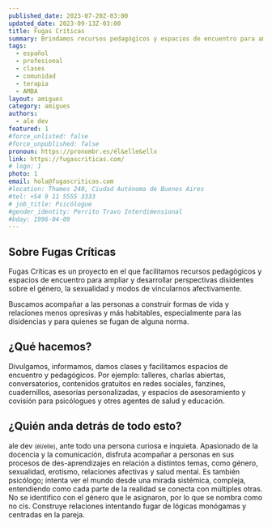 ```yaml
---
published_date: 2023-07-20Z-03:00
updated_date: 2023-09-13Z-03:00
title: Fugas Críticas
summary: Brindamos recursos pedagógicos y espacios de encuentro para ampliar y desarrollar perspectivas disidentes sobre el género, la sexualidad y modos de vincularnos afectivamente
tags:
  - español
  - profesional
  - clases
  - comunidad
  - terapia
  - AMBA
layout: amigues
category: amigues
authors:
  - ale dev
featured: 1
#force_unlisted: false
#force_unpublished: false
pronoun: https://pronombr.es/él&elle&ellx
link: https://fugascriticas.com/
# logo: 1
photo: 1
email: hola@fugascriticas.com
#location: Thames 240, Ciudad Autónoma de Buenos Aires
#tel: +54 9 11 5555 3333
# job_title: Psicólogue
#gender_identity: Perrito Travo Interdimensional
#bday: 1996-04-09
---
```


## Sobre Fugas Críticas

Fugas Críticas es un proyecto en el que facilitamos recursos pedagógicos y espacios de encuentro para ampliar y desarrollar perspectivas disidentes sobre el género, la sexualidad y modos de vincularnos afectivamente.

Buscamos acompañar a las personas a construir formas de vida y relaciones menos opresivas y más habitables, especialmente para las disidencias y para quienes se fugan de alguna norma.

## ¿Qué hacemos?

Divulgamos, informamos, damos clases y facilitamos espacios de encuentro y pedagógicos. Por ejemplo: talleres, charlas abiertas, conversatorios, contenidos gratuitos en redes sociales, fanzines, cuadernillos, asesorías personalizadas, y espacios de asesoramiento y covisión para psicólogues y otres agentes de salud y educación.

## ¿Quién anda detrás de todo esto?

ale dev <small class="p-pronouns">(él/elle)</small>, ante todo una persona curiosa e inquieta. Apasionado de la docencia y la comunicación, disfruta acompañar a personas en sus procesos de des-aprendizajes en relación a distintos temas, como género, sexualidad, erotismo, relaciones afectivas y salud mental. Es también psicólogo; intenta ver el mundo desde una mirada sistémica, compleja, entendiendo como cada parte de la realidad se conecta con múltiples otras. No se identifico con el género que le asignaron, por lo que se nombra como no cis. Construye relaciones intentando fugar de lógicas monógamas y centradas en la pareja.

